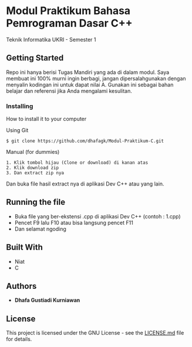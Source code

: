 # Modul Praktikum Bahasa Pemrograman Dasar C++

Teknik Informatika UKRI - Semester 1

## Getting Started

Repo ini hanya berisi Tugas Mandiri yang ada di dalam modul.
Saya membuat ini 100% murni ingin berbagi, jangan dipersalahgunakan dengan menyalin kodingan ini untuk dapat nilai A. Gunakan ini sebagai bahan belajar dan referensi jika Anda mengalami kesulitan.

### Installing

How to install it to your computer

Using Git

```
$ git clone https://github.com/dhafagk/Modul-Praktikum-C.git
```

Manual (for dummies)

```
1. Klik tombol hijau (Clone or download) di kanan atas
2. Klik download zip
3. Dan extract zip nya
```

Dan buka file hasil extract nya di aplikasi Dev C++ atau yang lain.

## Running the file

* Buka file yang ber-ekstensi .cpp di aplikasi Dev C++ (contoh : 1.cpp)
* Pencet F9 lalu F10 atau bisa langsung pencet F11
* Dan selamat ngoding

## Built With

* Niat
* C

## Authors

* **Dhafa Gustiadi Kurniawan**

## License

This project is licensed under the GNU License - see the [LICENSE.md](LICENSE.md) file for details.

